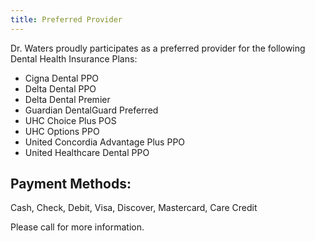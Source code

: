 ```yaml
---
title: Preferred Provider
---
```

Dr. Waters proudly participates as a preferred provider for the following Dental Health Insurance Plans:

* Cigna Dental PPO
* Delta Dental PPO
* Delta Dental Premier
* Guardian DentalGuard Preferred
* UHC Choice Plus POS
* UHC Options PPO
* United Concordia Advantage Plus PPO
* United Healthcare Dental PPO

## Payment Methods:

Cash, Check, Debit, Visa, Discover, Mastercard, Care Credit

Please call for more information.

